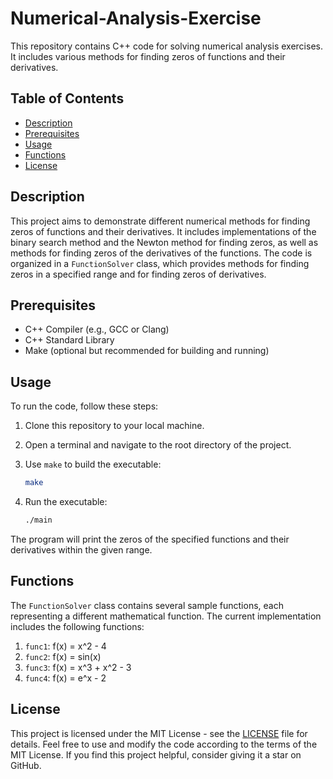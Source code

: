 # Numerical-Analysis-Exercise

This repository contains C++ code for solving numerical analysis exercises. It includes various methods for finding zeros of functions and their derivatives.

## Table of Contents

- [Description](#description)
- [Prerequisites](#prerequisites)
- [Usage](#usage)
- [Functions](#functions)
- [License](#license)

## Description

This project aims to demonstrate different numerical methods for finding zeros of functions and their derivatives. It includes implementations of the binary search method and the Newton method for finding zeros, as well as methods for finding zeros of the derivatives of the functions. The code is organized in a `FunctionSolver` class, which provides methods for finding zeros in a specified range and for finding zeros of derivatives.

## Prerequisites

- C++ Compiler (e.g., GCC or Clang)
- C++ Standard Library
- Make (optional but recommended for building and running)

## Usage

To run the code, follow these steps:

1. Clone this repository to your local machine.
2. Open a terminal and navigate to the root directory of the project.
3. Use `make` to build the executable:

   ```bash
   make
   ```

4. Run the executable:

   ```bash
   ./main
   ```

The program will print the zeros of the specified functions and their derivatives within the given range.

## Functions

The `FunctionSolver` class contains several sample functions, each representing a different mathematical function. The current implementation includes the following functions:

1. `func1`: f(x) = x^2 - 4
2. `func2`: f(x) = sin(x)
3. `func3`: f(x) = x^3 + x^2 - 3
4. `func4`: f(x) = e^x - 2

## License

This project is licensed under the MIT License - see the [LICENSE](LICENSE) file for details. Feel free to use and modify the code according to the terms of the MIT License. If you find this project helpful, consider giving it a star on GitHub.
